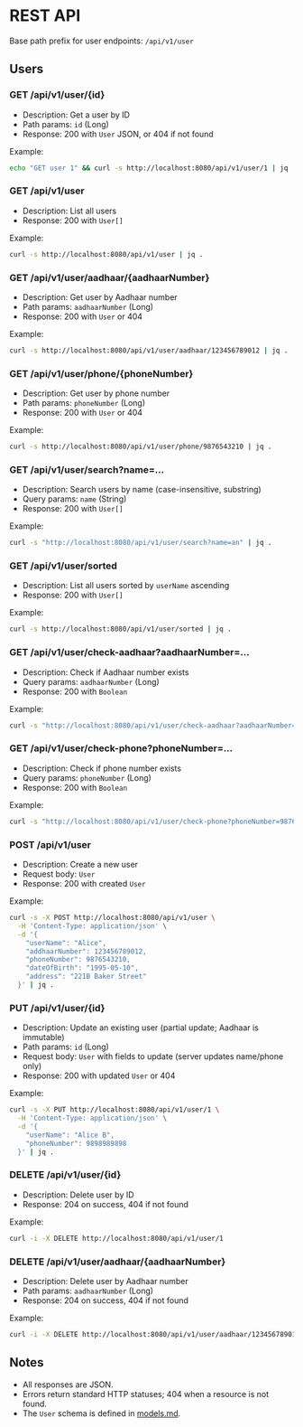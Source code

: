 # REST API

Base path prefix for user endpoints: `/api/v1/user`

## Users

### GET /api/v1/user/{id}
- Description: Get a user by ID
- Path params: `id` (Long)
- Response: 200 with `User` JSON, or 404 if not found

Example:
```bash
echo "GET user 1" && curl -s http://localhost:8080/api/v1/user/1 | jq .
```

### GET /api/v1/user
- Description: List all users
- Response: 200 with `User[]`

Example:
```bash
curl -s http://localhost:8080/api/v1/user | jq .
```

### GET /api/v1/user/aadhaar/{aadhaarNumber}
- Description: Get user by Aadhaar number
- Path params: `aadhaarNumber` (Long)
- Response: 200 with `User` or 404

Example:
```bash
curl -s http://localhost:8080/api/v1/user/aadhaar/123456789012 | jq .
```

### GET /api/v1/user/phone/{phoneNumber}
- Description: Get user by phone number
- Path params: `phoneNumber` (Long)
- Response: 200 with `User` or 404

Example:
```bash
curl -s http://localhost:8080/api/v1/user/phone/9876543210 | jq .
```

### GET /api/v1/user/search?name=... 
- Description: Search users by name (case-insensitive, substring)
- Query params: `name` (String)
- Response: 200 with `User[]`

Example:
```bash
curl -s "http://localhost:8080/api/v1/user/search?name=an" | jq .
```

### GET /api/v1/user/sorted
- Description: List all users sorted by `userName` ascending
- Response: 200 with `User[]`

Example:
```bash
curl -s http://localhost:8080/api/v1/user/sorted | jq .
```

### GET /api/v1/user/check-aadhaar?aadhaarNumber=...
- Description: Check if Aadhaar number exists
- Query params: `aadhaarNumber` (Long)
- Response: 200 with `Boolean`

Example:
```bash
curl -s "http://localhost:8080/api/v1/user/check-aadhaar?aadhaarNumber=123456789012"
```

### GET /api/v1/user/check-phone?phoneNumber=...
- Description: Check if phone number exists
- Query params: `phoneNumber` (Long)
- Response: 200 with `Boolean`

Example:
```bash
curl -s "http://localhost:8080/api/v1/user/check-phone?phoneNumber=9876543210"
```

### POST /api/v1/user
- Description: Create a new user
- Request body: `User`
- Response: 200 with created `User`

Example:
```bash
curl -s -X POST http://localhost:8080/api/v1/user \
  -H 'Content-Type: application/json' \
  -d '{
    "userName": "Alice",
    "addhaarNumber": 123456789012,
    "phoneNumber": 9876543210,
    "dateOfBirth": "1995-05-10",
    "address": "221B Baker Street"
  }' | jq .
```

### PUT /api/v1/user/{id}
- Description: Update an existing user (partial update; Aadhaar is immutable)
- Path params: `id` (Long)
- Request body: `User` with fields to update (server updates name/phone only)
- Response: 200 with updated `User` or 404

Example:
```bash
curl -s -X PUT http://localhost:8080/api/v1/user/1 \
  -H 'Content-Type: application/json' \
  -d '{
    "userName": "Alice B",
    "phoneNumber": 9898989898
  }' | jq .
```

### DELETE /api/v1/user/{id}
- Description: Delete user by ID
- Response: 204 on success, 404 if not found

Example:
```bash
curl -i -X DELETE http://localhost:8080/api/v1/user/1
```

### DELETE /api/v1/user/aadhaar/{aadhaarNumber}
- Description: Delete user by Aadhaar number
- Path params: `aadhaarNumber` (Long)
- Response: 204 on success, 404 if not found

Example:
```bash
curl -i -X DELETE http://localhost:8080/api/v1/user/aadhaar/123456789012
```

## Notes
- All responses are JSON.
- Errors return standard HTTP statuses; 404 when a resource is not found.
- The `User` schema is defined in [models.md](./models.md).
